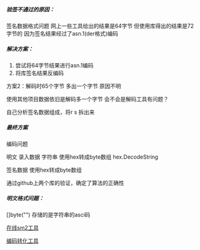 ##### 验签不通过的原因：

签名数据格式问题  网上一些工具给出的结果是64字节  但使用库得出的结果是72字节的 因为签名结果经过了asn.1(der格式)编码

##### 解决方案：

1. 尝试将64字节结果进行asn.1编码 
2. 将库签名结果反编码



方案2：解码时65个字节 多出一个字节 原因不明 

使用其他项目数据依旧是解码多一个字节  会不会是解码工具有问题？

自己分析签名数据组成，将r s 拆出来

##### 最终方案

编码问题 

明文 录入数据 字符串  使用hex转成byte数组 hex.DecodeString

签名数据 使用hex转成byte数组

通过github上两个库的验证，确定了算法的正确性



##### 明文格式问题：

[]byte("") 存储的是字符串的asci码

[在线sm2工具](https://i.goto327.top/CryptTools/SM2.aspx)

[编码转化工具](https://the-x.cn/encodings/Asn1.aspx)



